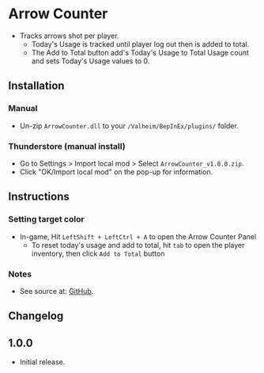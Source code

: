 # Arrow Counter

  * Tracks arrows shot per player.
    * Today's Usage is tracked until player log out then is added to total.
    * The Add to Total button add's Today's Usage to Total Usage count and sets Today's Usage values to 0.

## Installation

### Manual

  * Un-zip `ArrowCounter.dll` to your `/Valheim/BepInEx/plugins/` folder.

### Thunderstore (manual install)

  * Go to Settings > Import local mod > Select `ArrowCounter_v1.0.0.zip`.
  * Click "OK/Import local mod" on the pop-up for information.

## Instructions

### Setting target color

  * In-game, Hit `LeftShift + LeftCtrl + A` to open the Arrow Counter Panel
    * To reset today's usage and add to total, hit `tab` to open the player inventory, then click `Add to Total` button

 ### Notes

  * See source at: [GitHub](https://github.com/BruceOfTheBow/ArrowCounter).
## Changelog

## 1.0.0

  * Initial release.